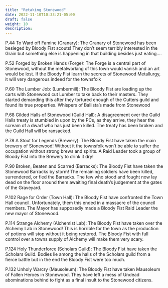 ```yaml
---
title: "Retaking Stonewood"
date: 2022-11-10T10:33:21-05:00
draft: false
weight: 10
description: 
---
```


P.44 To Ward off Famine (Granary): The Granary of Stonewood has been besieged by Bloody Fist scouts! They don’t seem terribly interested in the Grain but something else is happening in that building besides just eating….

P.52 Forged by Broken Hands (Forge): The Forge is a central part of Stonewood, without the metalworking of this town would vanish and an art would be lost. If the Bloody Fist learn the secrets of Stonewood Metallurgy, it will very dangerous indeed for the townsfolk

P.60 The Lumber Job: (Lumbermill): The Bloody Fist are loading up the carts with Stonewood cut Lumber to take back to their masters. They started demanding this after they tortured enough of the Cutters guild and found its true properties. Whispers of Ballista’s made from Stonewood

P.68 Gilded Halls of Stonewood (Guild Hall): A disagreement over the Guild Halls treaty is stumbled in upon by the PCs, as they arrive, they hear the scream of a dwarf who has just been killed. The treaty has been broken and the Guild Hall will be ransacked.

P.78 A Stout for Legends (Brewery): The Bloody Fist have taken the main brewery of Stonewood! Without it the townsfolk won’t be able to suffer the occupation without strong brews and spirits. A Raid Leader took a group of Bloody Fist into the Brewery to drink it dry!

P.90 Broken, Beaten and Scarred (Barracks): The Bloody Fist have taken the Stonewood Barracks by storm! The remaining soldiers have been killed, surrendered, or fled the Barracks. The few who stood and fought now lay dead on the floor around them awaiting final death’s judgement at the gates of the Graveyard.

P.102 Rage for Order (Town Hall): The Bloody Fist have confronted the Town Hall council. Unfortunately, them this ended in a massacre of the council members. The Mayor has supposedly made a Bloody Fist Raid Leader the new mayor of Stonewood.

P.114 Strange Alchemy (Alchemist Lab): The Bloody Fist have taken over the Alchemy Lab in Stonewood! This is horrible for the town as the production of potions will stop without it being restored. The Bloody Fist with full control over a towns supply of Alchemy will make them very scary.

P.124 Holy Thunderforce (Scholars Guild): The Bloody Fist have taken the Scholars Guild. Bodies lie among the halls of the Scholars guild from a fierce battle but in the end the Bloody Fist were too much.

P.132 Unholy Warcry (Mausoleum): The Bloody Fist have taken Mausoleum of Fallen Heroes in Stonewood. They have left a mess of Undead abominations behind to fight as a final insult to the Stonewood citizens.
